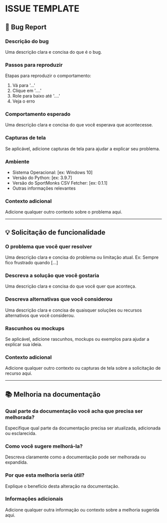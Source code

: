 # ISSUE TEMPLATE

## 🐛 Bug Report

### Descrição do bug
Uma descrição clara e concisa do que é o bug.

### Passos para reproduzir
Etapas para reproduzir o comportamento:
1. Vá para '...'
2. Clique em '....'
3. Role para baixo até '....'
4. Veja o erro

### Comportamento esperado
Uma descrição clara e concisa do que você esperava que acontecesse.

### Capturas de tela
Se aplicável, adicione capturas de tela para ajudar a explicar seu problema.

### Ambiente
 - Sistema Operacional: [ex: Windows 10]
 - Versão do Python: [ex: 3.9.7]
 - Versão do SportMonks CSV Fetcher: [ex: 0.1.1]
 - Outras informações relevantes

### Contexto adicional
Adicione qualquer outro contexto sobre o problema aqui.

---

## 💡 Solicitação de funcionalidade

### O problema que você quer resolver
Uma descrição clara e concisa do problema ou limitação atual. Ex: Sempre fico frustrado quando [...]

### Descreva a solução que você gostaria
Uma descrição clara e concisa do que você quer que aconteça.

### Descreva alternativas que você considerou
Uma descrição clara e concisa de quaisquer soluções ou recursos alternativos que você considerou.

### Rascunhos ou mockups
Se aplicável, adicione rascunhos, mockups ou exemplos para ajudar a explicar sua ideia.

### Contexto adicional
Adicione qualquer outro contexto ou capturas de tela sobre a solicitação de recurso aqui.

---

## 📚 Melhoria na documentação

### Qual parte da documentação você acha que precisa ser melhorada?
Especifique qual parte da documentação precisa ser atualizada, adicionada ou esclarecida.

### Como você sugere melhorá-la?
Descreva claramente como a documentação pode ser melhorada ou expandida.

### Por que esta melhoria seria útil?
Explique o benefício desta alteração na documentação.

### Informações adicionais
Adicione qualquer outra informação ou contexto sobre a melhoria sugerida aqui.
